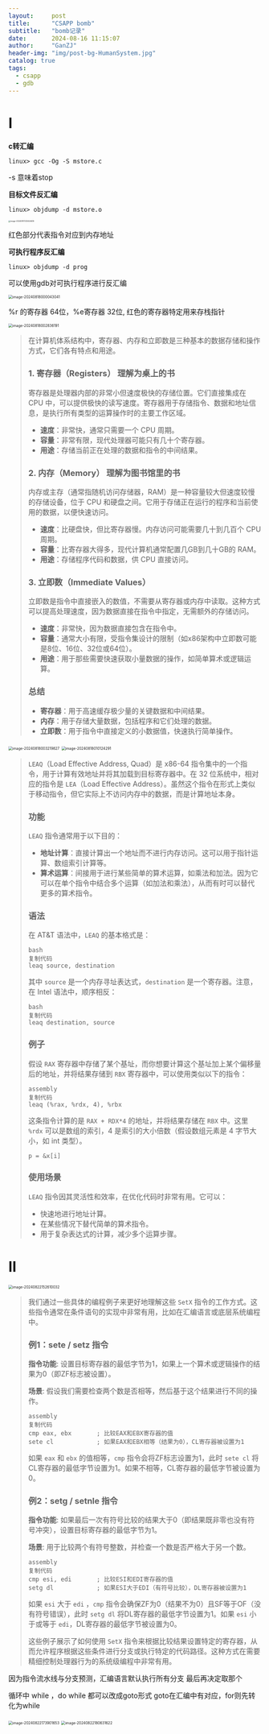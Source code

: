 ```yaml
---
layout:     post
title:      "CSAPP bomb"
subtitle:   "bomb记录"
date:       2024-08-16 11:15:07
author:     "GanZJ"
header-img: "img/post-bg-HumanSystem.jpg"
catalog: true
tags:
  - csapp
  - gdb
---
```


# Ⅰ

**c转汇编**

`linux> gcc -Og -S mstore.c`

-s 意味着stop

**目标文件反汇编**

`linux> objdump -d mstore.o`

<img src="/img/in-post/image-20240817232624635.png" alt="image-20240817232624635" style="zoom:25%;" />

红色部分代表指令对应到内存地址

**可执行程序反汇编**

`linux> objdump -d prog`

可以使用gdb对可执行程序进行反汇编 

<img src="/img/in-post/image-20240818000043041.png" alt="image-20240818000043041" style="zoom:50%;" />

%r 的寄存器 64位，%e寄存器 32位, 红色的寄存器特定用来存栈指针

<img src="/img/in-post/image-20240818002836191.png" alt="image-20240818002836191" style="zoom:50%;" />

> 在计算机体系结构中，寄存器、内存和立即数是三种基本的数据存储和操作方式，它们各有特点和用途。
>
> ### 1. 寄存器（Registers） 理解为桌上的书
>
> 寄存器是处理器内部的非常小但速度极快的存储位置。它们直接集成在 CPU 中，可以提供极快的读写速度。寄存器用于存储指令、数据和地址信息，是执行所有类型的运算操作时的主要工作区域。
>
> - **速度**：非常快，通常只需要一个 CPU 周期。
> - **容量**：非常有限，现代处理器可能只有几十个寄存器。
> - **用途**：存储当前正在处理的数据和指令的中间结果。
>
> ### 2. 内存（Memory） 理解为图书馆里的书
>
> 内存或主存（通常指随机访问存储器，RAM）是一种容量较大但速度较慢的存储设备，位于 CPU 和硬盘之间。它用于存储正在运行的程序和当前使用的数据，以便快速访问。
>
> - **速度**：比硬盘快，但比寄存器慢。内存访问可能需要几十到几百个 CPU 周期。
> - **容量**：比寄存器大得多，现代计算机通常配置几GB到几十GB的 RAM。
> - **用途**：存储程序代码和数据，供 CPU 直接访问。
>
> ### 3. 立即数（Immediate Values）
>
> 立即数是指令中直接嵌入的数值，不需要从寄存器或内存中读取。这种方式可以提高处理速度，因为数据直接在指令中指定，无需额外的存储访问。
>
> - **速度**：非常快，因为数据直接包含在指令中。
> - **容量**：通常大小有限，受指令集设计的限制（如x86架构中立即数可能是8位、16位、32位或64位）。
> - **用途**：用于那些需要快速获取小量数据的操作，如简单算术或逻辑运算。
>
> ### 总结
>
> - **寄存器**：用于高速缓存极少量的关键数据和中间结果。
> - **内存**：用于存储大量数据，包括程序和它们处理的数据。
> - **立即数**：用于指令中直接定义的小数据值，快速执行简单操作。

<img src="/img/in-post/image-20240818003219827.png" alt="image-20240818003219827" style="zoom:50%;" />

<img src="/img/in-post/image-20240818010124291.png" alt="image-20240818010124291" style="zoom:50%;" />

> `LEAQ`（Load Effective Address, Quad）是 x86-64 指令集中的一个指令，用于计算有效地址并将其加载到目标寄存器中。在 32 位系统中，相对应的指令是 `LEA`（Load Effective Address）。虽然这个指令在形式上类似于移动指令，但它实际上不访问内存中的数据，而是计算地址本身。
>
> ### 功能
>
> `LEAQ` 指令通常用于以下目的：
>
> - **地址计算**：直接计算出一个地址而不进行内存访问。这可以用于指针运算、数组索引计算等。
> - **算术运算**：间接用于进行某些简单的算术运算，如乘法和加法。因为它可以在单个指令中结合多个运算（如加法和乘法），从而有时可以替代更多的算术指令。
>
> ### 语法
>
> 在 AT&T 语法中，`LEAQ` 的基本格式是：
>
> ```
> bash
> 复制代码
> leaq source, destination
> ```
>
> 其中 `source` 是一个内存寻址表达式，`destination` 是一个寄存器。注意，在 Intel 语法中，顺序相反：
>
> ```
> bash
> 复制代码
> leaq destination, source
> ```
>
> ### 例子
>
> 假设 `RAX` 寄存器中存储了某个基址，而你想要计算这个基址加上某个偏移量后的地址，并将结果存储到 `RBX` 寄存器中，可以使用类似以下的指令：
>
> ```
> assembly
> 复制代码
> leaq (%rax, %rdx, 4), %rbx
> ```
>
> 这条指令计算的是 `RAX + RDX*4` 的地址，并将结果存储在 `RBX` 中。这里 `%rdx` 可以是数组的索引，4 是索引的大小倍数（假设数组元素是 4 字节大小，如 int 类型）。
>
> `p = &x[i]`
>
> ### 使用场景
>
> `LEAQ` 指令因其灵活性和效率，在优化代码时非常有用。它可以：
>
> - 快速地进行地址计算。
> - 在某些情况下替代简单的算术指令。
> - 用于复杂表达式的计算，减少多个运算步骤。



# Ⅱ

<img src="../img/in-post/image-20240822152610032.png" alt="image-20240822152610032" style="zoom:50%;" />

> 我们通过一些具体的编程例子来更好地理解这些 `SetX` 指令的工作方式。这些指令通常在条件语句的实现中非常有用，比如在汇编语言或底层系统编程中。
>
> ### 例1：sete / setz 指令
>
> **指令功能**: 设置目标寄存器的最低字节为1，如果上一个算术或逻辑操作的结果为0（即ZF标志被设置）。
>
> **场景**: 假设我们需要检查两个数是否相等，然后基于这个结果进行不同的操作。
>
> ```
> assembly
> 复制代码
> cmp eax, ebx       ; 比较EAX和EBX寄存器的值
> sete cl            ; 如果EAX和EBX相等（结果为0），CL寄存器被设置为1
> ```
>
> 如果 `eax` 和 `ebx` 的值相等，`cmp` 指令会将ZF标志设置为1，此时 `sete cl` 将CL寄存器的最低字节设置为1。如果不相等，CL寄存器的最低字节被设置为0。
>
> ### 例2：setg / setnle 指令
>
> **指令功能**: 如果最后一次有符号比较的结果大于0（即结果既非零也没有符号冲突），设置目标寄存器的最低字节为1。
>
> **场景**: 用于比较两个有符号整数，并检查一个数是否严格大于另一个数。
>
> ```
> assembly
> 复制代码
> cmp esi, edi       ; 比较ESI和EDI寄存器的值
> setg dl            ; 如果ESI大于EDI（有符号比较），DL寄存器被设置为1
> ```
>
> 如果 `esi` 大于 `edi` ，`cmp` 指令会确保ZF为0（结果不为0）且SF等于OF（没有符号错误），此时 `setg dl` 将DL寄存器的最低字节设置为1。如果 `esi` 小于或等于 `edi`，DL寄存器的最低字节被设置为0。
>
> 这些例子展示了如何使用 `SetX` 指令来根据比较结果设置特定的寄存器，从而允许程序根据这些条件进行分支或执行特定的代码路径。这种方式在需要精细控制处理器行为的系统级编程中非常有用。



因为指令流水线与分支预测，汇编语言默认执行所有分支 最后再决定取那个

循环中 while ，do while 都可以改成goto形式 goto在汇编中有对应，for则先转化为while

<img src="../img/in-post/image-20240822173901653.png" alt="image-20240822173901653" style="zoom:50%;" />

<img src="../img/in-post/image-20240822180631622.png" alt="image-20240822180631622" style="zoom:50%;" />

